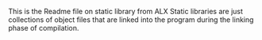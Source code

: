 This is the Readme file on static library from ALX Static libraries are just collections of object files that are linked into the program during the linking phase of compilation.
